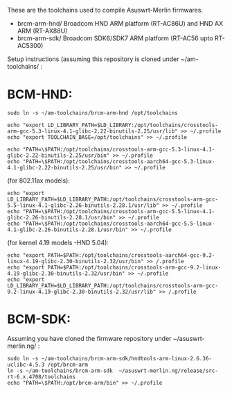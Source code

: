 These are the toolchains used to compile Asuswrt-Merlin firmwares.

 - brcm-arm-hnd/ Broadcom HND ARM platform (RT-AC86U) and HND AX ARM (RT-AX88U)
 - brcm-arm-sdk/ Broadcom SDK6/SDK7 ARM platform (RT-AC56 upto RT-AC5300)

Setup instructions (assuming this repository is cloned under ~/am-toolchains/ :

BCM-HND:
========

	sudo ln -s ~/am-toolchains/brcm-arm-hnd /opt/toolchains

	echo "export LD_LIBRARY_PATH=$LD_LIBRARY:/opt/toolchains/crosstools-arm-gcc-5.3-linux-4.1-glibc-2.22-binutils-2.25/usr/lib" >> ~/.profile
	echo "export TOOLCHAIN_BASE=/opt/toolchains" >> ~/.profile

	echo "PATH=\$PATH:/opt/toolchains/crosstools-arm-gcc-5.3-linux-4.1-glibc-2.22-binutils-2.25/usr/bin" >> ~/.profile
	echo "PATH=\$PATH:/opt/toolchains/crosstools-aarch64-gcc-5.3-linux-4.1-glibc-2.22-binutils-2.25/usr/bin" >> ~/.profile

(for 802.11ax models):

	echo "export LD_LIBRARY_PATH=$LD_LIBRARY_PATH:/opt/toolchains/crosstools-arm-gcc-5.5-linux-4.1-glibc-2.26-binutils-2.28.1/usr/lib" >> ~/.profile
	echo "PATH=\$PATH:/opt/toolchains/crosstools-arm-gcc-5.5-linux-4.1-glibc-2.26-binutils-2.28.1/usr/bin" >> ~/.profile
	echo "PATH=\$PATH:/opt/toolchains/crosstools-aarch64-gcc-5.5-linux-4.1-glibc-2.26-binutils-2.28.1/usr/bin" >> ~/.profile

(for kernel 4.19 models -HND 5.04):

	echo "export PATH=$PATH:/opt/toolchains/crosstools-aarch64-gcc-9.2-linux-4.19-glibc-2.30-binutils-2.32/usr/bin" >> /.profile
	echo "export PATH=$PATH:/opt/toolchains/crosstools-arm-gcc-9.2-linux-4.19-glibc-2.30-binutils-2.32/usr/bin" >> ~/.profile
	echo "export LD_LIBRARY_PATH=$LD_LIBRARY_PATH:/opt/toolchains/crosstools-arm-gcc-9.2-linux-4.19-glibc-2.30-binutils-2.32/usr/lib" >> /.profile


BCM-SDK:
========

Assuming you have cloned the firmware repository under ~/asuswrt-merlin.ng/ :

	sudo ln -s ~/am-toolchains/brcm-arm-sdk/hndtools-arm-linux-2.6.36-uclibc-4.5.3 /opt/brcm-arm
	ln -s ~/am-toolchains/brcm-arm-sdk  ~/asuswrt-merlin.ng/release/src-rt-6.x.4708/toolchains
	echo "PATH=\$PATH:/opt/brcm-arm/bin" >> ~/.profile
